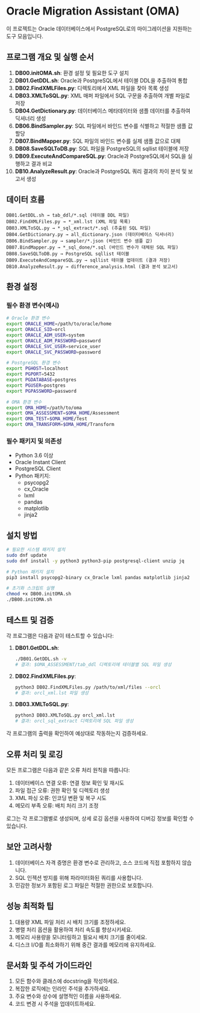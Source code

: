 # Oracle Migration Assistant (OMA)

이 프로젝트는 Oracle 데이터베이스에서 PostgreSQL로의 마이그레이션을 지원하는 도구 모음입니다.

## 프로그램 개요 및 실행 순서

1. **DB00.initOMA.sh**: 환경 설정 및 필요한 도구 설치
2. **DB01.GetDDL.sh**: Oracle과 PostgreSQL에서 테이블 DDL을 추출하여 통합
3. **DB02.FindXMLFiles.py**: 디렉토리에서 XML 파일을 찾아 목록 생성
4. **DB03.XMLToSQL.py**: XML 매퍼 파일에서 SQL 구문을 추출하여 개별 파일로 저장
5. **DB04.GetDictionary.py**: 데이터베이스 메타데이터와 샘플 데이터를 추출하여 딕셔너리 생성
6. **DB06.BindSampler.py**: SQL 파일에서 바인드 변수를 식별하고 적절한 샘플 값 할당
7. **DB07.BindMapper.py**: SQL 파일의 바인드 변수를 실제 샘플 값으로 대체
8. **DB08.SaveSQLToDB.py**: SQL 파일을 PostgreSQL의 sqllist 테이블에 저장
9. **DB09.ExecuteAndCompareSQL.py**: Oracle과 PostgreSQL에서 SQL을 실행하고 결과 비교
10. **DB10.AnalyzeResult.py**: Oracle과 PostgreSQL 쿼리 결과의 차이 분석 및 보고서 생성

## 데이터 흐름

```
DB01.GetDDL.sh → tab_ddl/*.sql (테이블 DDL 파일)
DB02.FindXMLFiles.py → *_xml.lst (XML 파일 목록)
DB03.XMLToSQL.py → *_sql_extract/*.sql (추출된 SQL 파일)
DB04.GetDictionary.py → all_dictionary.json (데이터베이스 딕셔너리)
DB06.BindSampler.py → sampler/*.json (바인드 변수 샘플 값)
DB07.BindMapper.py → *_sql_done/*.sql (바인드 변수가 대체된 SQL 파일)
DB08.SaveSQLToDB.py → PostgreSQL sqllist 테이블
DB09.ExecuteAndCompareSQL.py → sqllist 테이블 업데이트 (결과 저장)
DB10.AnalyzeResult.py → difference_analysis.html (결과 분석 보고서)
```

## 환경 설정

### 필수 환경 변수(예시)

```bash
# Oracle 환경 변수
export ORACLE_HOME=/path/to/oracle/home
export ORACLE_SID=orcl
export ORACLE_ADM_USER=system
export ORACLE_ADM_PASSWORD=password
export ORACLE_SVC_USER=service_user
export ORACLE_SVC_PASSWORD=password

# PostgreSQL 환경 변수
export PGHOST=localhost
export PGPORT=5432
export PGDATABASE=postgres
export PGUSER=postgres
export PGPASSWORD=password

# OMA 환경 변수
export OMA_HOME=/path/to/oma
export OMA_ASSESSMENT=$OMA_HOME/Assessment
export OMA_TEST=$OMA_HOME/Test
export OMA_TRANSFORM=$OMA_HOME/Transform
```

### 필수 패키지 및 의존성

- Python 3.6 이상
- Oracle Instant Client
- PostgreSQL Client
- Python 패키지:
  - psycopg2
  - cx_Oracle
  - lxml
  - pandas
  - matplotlib
  - jinja2

## 설치 방법

```bash
# 필요한 시스템 패키지 설치
sudo dnf update
sudo dnf install -y python3 python3-pip postgresql-client unzip jq

# Python 패키지 설치
pip3 install psycopg2-binary cx_Oracle lxml pandas matplotlib jinja2

# 초기화 스크립트 실행
chmod +x DB00.initOMA.sh
./DB00.initOMA.sh
```

## 테스트 및 검증

각 프로그램은 다음과 같이 테스트할 수 있습니다:

1. **DB01.GetDDL.sh**: 
   ```bash
   ./DB01.GetDDL.sh -v
   # 결과: $OMA_ASSESSMENT/tab_ddl 디렉토리에 테이블별 SQL 파일 생성
   ```

2. **DB02.FindXMLFiles.py**:
   ```bash
   python3 DB02.FindXMLFiles.py /path/to/xml/files --orcl
   # 결과: orcl_xml.lst 파일 생성
   ```

3. **DB03.XMLToSQL.py**:
   ```bash
   python3 DB03.XMLToSQL.py orcl_xml.lst
   # 결과: orcl_sql_extract 디렉토리에 SQL 파일 생성
   ```

각 프로그램의 출력을 확인하여 예상대로 작동하는지 검증하세요.

## 오류 처리 및 로깅

모든 프로그램은 다음과 같은 오류 처리 원칙을 따릅니다:

1. 데이터베이스 연결 오류: 연결 정보 확인 및 재시도
2. 파일 접근 오류: 권한 확인 및 디렉토리 생성
3. XML 파싱 오류: 인코딩 변환 및 복구 시도
4. 메모리 부족 오류: 배치 처리 크기 조정

로그는 각 프로그램별로 생성되며, 상세 로깅 옵션을 사용하여 디버깅 정보를 확인할 수 있습니다.

## 보안 고려사항

1. 데이터베이스 자격 증명은 환경 변수로 관리하고, 소스 코드에 직접 포함하지 않습니다.
2. SQL 인젝션 방지를 위해 파라미터화된 쿼리를 사용합니다.
3. 민감한 정보가 포함된 로그 파일은 적절한 권한으로 보호합니다.

## 성능 최적화 팁

1. 대용량 XML 파일 처리 시 배치 크기를 조정하세요.
2. 병렬 처리 옵션을 활용하여 처리 속도를 향상시키세요.
3. 메모리 사용량을 모니터링하고 필요시 배치 크기를 줄이세요.
4. 디스크 I/O를 최소화하기 위해 중간 결과를 메모리에 유지하세요.

## 문서화 및 주석 가이드라인

1. 모든 함수와 클래스에 docstring을 작성하세요.
2. 복잡한 로직에는 인라인 주석을 추가하세요.
3. 주요 변수와 상수에 설명적인 이름을 사용하세요.
4. 코드 변경 시 주석을 업데이트하세요.
